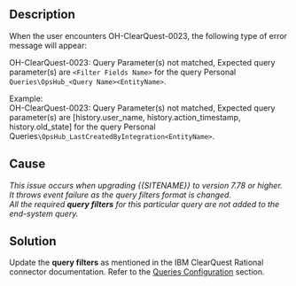 ## Description

When the user encounters OH-ClearQuest-0023, the following type of error message will appear:

OH-ClearQuest-0023: Query Parameter(s) not matched, Expected query parameter(s) are `<Filter Fields Name>` for the query Personal `Queries\OpsHub_<Query Name><EntityName>`.

Example:  
OH-ClearQuest-0023: Query Parameter(s) not matched, Expected query parameter(s) are [history.user_name, history.action_timestamp, history.old_state] for the query Personal Queries`\OpsHub_LastCreatedByIntegration<EntityName>`.

## Cause

*This issue occurs when upgrading {{SITENAME}} to version 7.78 or higher. It throws event failure as the query filters format is changed.*  
*All the required **query filters** for this particular query are not added to the end-system query.*

## Solution

Update the **query filters** as mentioned in the IBM ClearQuest Rational connector documentation. Refer to the [Queries Configuration](../../../../connectors/ibm-rational-clearquest.md#queries-configuration) section.

